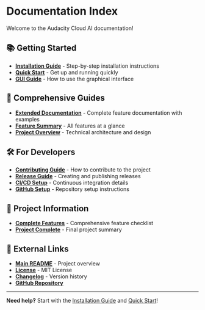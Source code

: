 # Documentation Index

Welcome to the Audacity Cloud AI documentation!

## 📚 Getting Started

- **[Installation Guide](INSTALLATION.md)** - Step-by-step installation instructions
- **[Quick Start](QUICKSTART.md)** - Get up and running quickly
- **[GUI Guide](GUI_README.md)** - How to use the graphical interface

## 📖 Comprehensive Guides

- **[Extended Documentation](README_EXTENDED.md)** - Complete feature documentation with examples
- **[Feature Summary](FEATURES_SUMMARY.md)** - All features at a glance
- **[Project Overview](PROJECT_OVERVIEW.md)** - Technical architecture and design

## 🛠️ For Developers

- **[Contributing Guide](CONTRIBUTING.md)** - How to contribute to the project
- **[Release Guide](RELEASE_GUIDE.md)** - Creating and publishing releases
- **[CI/CD Setup](CI_CD_SETUP_COMPLETE.md)** - Continuous integration details
- **[GitHub Setup](GITHUB_SETUP.md)** - Repository setup instructions

## 🎉 Project Information

- **[Complete Features](COMPLETE_FEATURES.md)** - Comprehensive feature checklist
- **[Project Complete](PROJECT_COMPLETE.md)** - Final project summary

## 🔗 External Links

- **[Main README](../README.md)** - Project overview
- **[License](../LICENSE)** - MIT License
- **[Changelog](../CHANGELOG.md)** - Version history
- **[GitHub Repository](https://github.com/BjornBrorsson/cloud-audio-ai-audacity-addon)**

---

**Need help?** Start with the [Installation Guide](INSTALLATION.md) and [Quick Start](QUICKSTART.md)!
